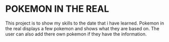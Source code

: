 # POKEMON IN THE REAL

This project is to show my skills to the date that i have learned.
Pokemon in the real displays a few pokemon and shows what they are based on.
The user can also add there own pokemon if they have the information.

#